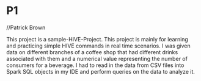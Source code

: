 # P1
//Patrick Brown

This project is a sample-HIVE-Project. This project is mainly for learning and practicing simple HIVE commands in real time scenarios. 
I was given data on different branches of a coffee shop that had different drinks associated with them and a numerical value representing the number
of consumers for a beverage. I had to read in the data from CSV files into Spark SQL objects in my IDE and perform queries on the data to analyze it.
